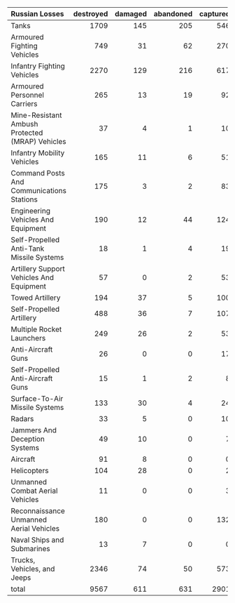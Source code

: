| Russian Losses                                   |   destroyed |   damaged |   abandoned |   captured |   total |
|:-------------------------------------------------|------------:|----------:|------------:|-----------:|--------:|
| Tanks                                            |        1709 |       145 |         205 |        546 |    2605 |
| Armoured Fighting Vehicles                       |         749 |        31 |          62 |        270 |    1112 |
| Infantry Fighting Vehicles                       |        2270 |       129 |         216 |        617 |    3232 |
| Armoured Personnel Carriers                      |         265 |        13 |          19 |         92 |     389 |
| Mine-Resistant Ambush Protected  (MRAP) Vehicles |          37 |         4 |           1 |         10 |      52 |
| Infantry Mobility Vehicles                       |         165 |        11 |           6 |         51 |     233 |
| Command Posts And Communications Stations        |         175 |         3 |           2 |         83 |     263 |
| Engineering Vehicles And Equipment               |         190 |        12 |          44 |        124 |     370 |
| Self-Propelled Anti-Tank Missile Systems         |          18 |         1 |           4 |         19 |      42 |
| Artillery Support Vehicles And Equipment         |          57 |         0 |           2 |         53 |     112 |
| Towed Artillery                                  |         194 |        37 |           5 |        100 |     336 |
| Self-Propelled Artillery                         |         488 |        36 |           7 |        107 |     638 |
| Multiple Rocket Launchers                        |         249 |        26 |           2 |         53 |     330 |
| Anti-Aircraft Guns                               |          26 |         0 |           0 |         17 |      43 |
| Self-Propelled Anti-Aircraft Guns                |          15 |         1 |           2 |          8 |      26 |
| Surface-To-Air Missile Systems                   |         133 |        30 |           4 |         24 |     191 |
| Radars                                           |          33 |         5 |           0 |         10 |      48 |
| Jammers And Deception Systems                    |          49 |        10 |           0 |          7 |      66 |
| Aircraft                                         |          91 |         8 |           0 |          0 |      99 |
| Helicopters                                      |         104 |        28 |           0 |          2 |     134 |
| Unmanned Combat Aerial Vehicles                  |          11 |         0 |           0 |          3 |      14 |
| Reconnaissance Unmanned Aerial Vehicles          |         180 |         0 |           0 |        132 |     312 |
| Naval Ships and Submarines                       |          13 |         7 |           0 |          0 |      20 |
| Trucks, Vehicles, and Jeeps                      |        2346 |        74 |          50 |        573 |    3043 |
| total                                            |        9567 |       611 |         631 |       2901 |   13710 |